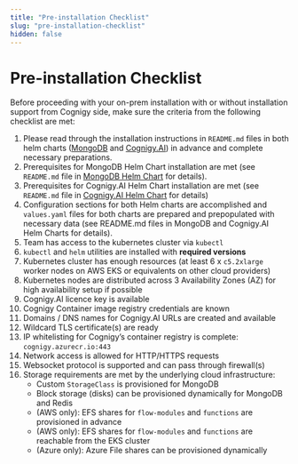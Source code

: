 ```yaml
---
title: "Pre-installation Checklist"
slug: "pre-installation-checklist"
hidden: false
---
```


# Pre-installation Checklist

Before proceeding with your on-prem installation with or without installation support from Cognigy side, make sure the criteria from the following checklist are met:
1. Please read through the installation instructions in `README.md` files in both helm charts ([MongoDB](https://github.com/Cognigy/cognigy-mongodb-helm-chart) and [Cognigy.AI](https://github.com/Cognigy/cognigy-ai-helm-chart)) in advance and complete necessary preparations.
2. Prerequisites for MongoDB Helm Chart installation are met (see `README.md` file in [MongoDB Helm Chart](https://github.com/Cognigy/cognigy-mongodb-helm-chart) for details).
3. Prerequisites for Cognigy.AI Helm Chart installation are met (see `README.md` file in [Cognigy.AI Helm Chart](https://github.com/Cognigy/cognigy-ai-helm-chart) for details)
4. Configuration sections for both Helm charts are accomplished and `values.yaml` files for both charts are prepared and prepopulated with necessary data (see README.md files in MongoDB and Cognigy.AI Helm Charts for details).
5. Team has access to the kubernetes cluster via `kubectl`
6. `kubectl` and `helm` utilities are installed with **required versions**
7. Kubernetes cluster has enough resources (at least 6 x `c5.2xlarge` worker nodes on AWS EKS or equivalents on other cloud providers)
8. Kubernetes nodes are distributed across 3 Availability Zones (AZ) for high availability setup if possible
9. Cognigy.AI licence key is available
10. Cognigy Container image registry credentials are known
11. Domains / DNS names for Cognigy.AI URLs are created and available
12. Wildcard TLS certificate(s) are ready
13. IP whitelisting for Cognigy’s container registry is complete: `cognigy.azurecr.io:443`
14. Network access is allowed for HTTP/HTTPS requests
15. Websocket protocol is supported and can pass through firewall(s)
16. Storage requirements are met by the underlying cloud infrastructure:
    - Custom `StorageClass` is provisioned for MongoDB
    - Block storage (disks) can be provisioned dynamically for MongoDB and Redis
    - (AWS only): EFS shares for `flow-modules` and `functions` are provisioned in advance
    - (AWS only): EFS shares for `flow-modules` and `functions`  are reachable from the EKS cluster
    - (Azure only): Azure File shares can be provisioned dynamically